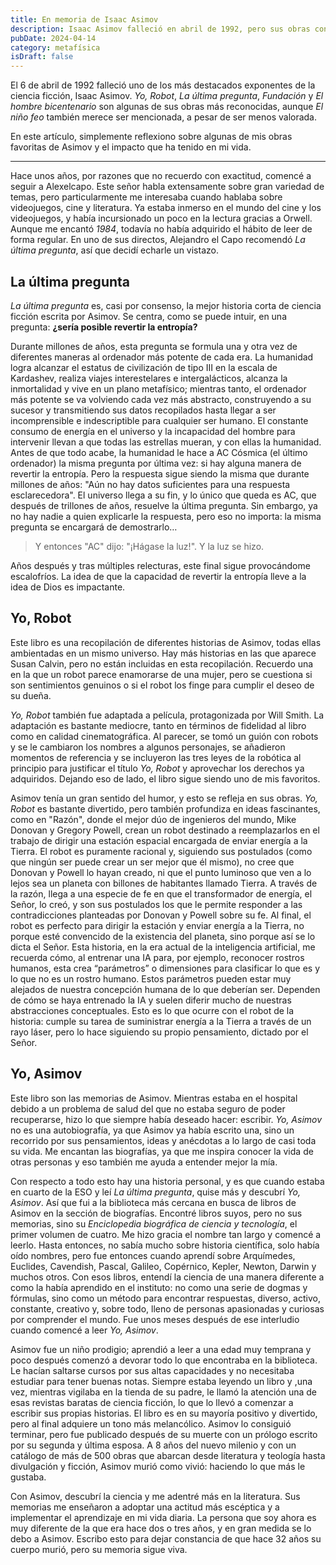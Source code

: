```yaml
---
title: En memoria de Isaac Asimov
description: Isaac Asimov falleció en abril de 1992, pero sus obras continúan teniendo un impacto hoy en día, no solo por sus ideas adelantadas a su tiempo, sino también por su persona.
pubDate: 2024-04-14
category: metafísica
isDraft: false
---
```


El 6 de abril de 1992 falleció uno de los más destacados exponentes de la ciencia ficción, Isaac Asimov. _Yo, Robot_, _La última pregunta_, _Fundación_ y _El hombre bicentenario_ son algunas de sus obras más reconocidas, aunque _El niño feo_ también merece ser mencionada, a pesar de ser menos valorada.

En este artículo, simplemente reflexiono sobre algunas de mis obras favoritas de Asimov y el impacto que ha tenido en mi vida.

---

Hace unos años, por razones que no recuerdo con exactitud, comencé a seguir a Alexelcapo. Este señor habla extensamente sobre gran variedad de temas, pero particularmente me interesaba cuando hablaba sobre videojuegos, cine y literatura. Ya estaba inmerso en el mundo del cine y los videojuegos, y había incursionado un poco en la lectura gracias a Orwell. Aunque me encantó _1984_, todavía no había adquirido el hábito de leer de forma regular. En uno de sus directos, Alejandro el Capo recomendó _La última pregunta_, así que decidí echarle un vistazo.

## La última pregunta

_La última pregunta_ es, casi por consenso, la mejor historia corta de ciencia ficción escrita por Asimov. Se centra, como se puede intuir, en una pregunta: **¿sería posible revertir la entropía?**

Durante millones de años, esta pregunta se formula una y otra vez de diferentes maneras al ordenador más potente de cada era. La humanidad logra alcanzar el estatus de civilización de tipo III en la escala de Kardashev, realiza viajes interestelares e intergalácticos, alcanza la inmortalidad y vive en un plano metafísico; mientras tanto, el ordenador más potente se va volviendo cada vez más abstracto, construyendo a su sucesor y transmitiendo sus datos recopilados hasta llegar a ser incomprensible e indescriptible para cualquier ser humano. El constante consumo de energía en el universo y la incapacidad del hombre para intervenir llevan a que todas las estrellas mueran, y con ellas la humanidad. Antes de que todo acabe, la humanidad le hace a AC Cósmica (el último ordenador) la misma pregunta por última vez: si hay alguna manera de revertir la entropía. Pero la respuesta sigue siendo la misma que durante millones de años: "Aún no hay datos suficientes para una respuesta esclarecedora". El universo llega a su fin, y lo único que queda es AC, que después de trillones de años, resuelve la última pregunta. Sin embargo, ya no hay nadie a quien explicarle la respuesta, pero eso no importa: la misma pregunta se encargará de demostrarlo…

> Y entonces "AC" dijo: "¡Hágase la luz!". Y la luz se hizo.

Años después y tras múltiples relecturas, este final sigue provocándome escalofríos. La idea de que la capacidad de revertir la entropía lleve a la idea de Dios es impactante.

## Yo, Robot

Este libro es una recopilación de diferentes historias de Asimov, todas ellas ambientadas en un mismo universo. Hay más historias en las que aparece Susan Calvin, pero no están incluidas en esta recopilación. Recuerdo una en la que un robot parece enamorarse de una mujer, pero se cuestiona si son sentimientos genuinos o si el robot los finge para cumplir el deseo de su dueña.

_Yo, Robot_ también fue adaptada a película, protagonizada por Will Smith. La adaptación es bastante mediocre, tanto en términos de fidelidad al libro como en calidad cinematográfica. Al parecer, se tomó un guión con robots y se le cambiaron los nombres a algunos personajes, se añadieron momentos de referencia y se incluyeron las tres leyes de la robótica al principio para justificar el título _Yo, Robot_ y aprovechar los derechos ya adquiridos. Dejando eso de lado, el libro sigue siendo uno de mis favoritos.

Asimov tenía un gran sentido del humor, y esto se refleja en sus obras. _Yo, Robot_ es bastante divertido, pero también profundiza en ideas fascinantes, como en "Razón", donde el mejor dúo de ingenieros del mundo, Mike Donovan y Gregory Powell, crean un robot destinado a reemplazarlos en el trabajo de dirigir una estación espacial encargada de enviar energía a la Tierra. El robot es puramente racional y, siguiendo sus postulados (como que ningún ser puede crear un ser mejor que él mismo), no cree que Donovan y Powell lo hayan creado, ni que el punto luminoso que ven a lo lejos sea un planeta con billones de habitantes llamado Tierra. A través de la razón, llega a una especie de fe en que el transformador de energía, el Señor, lo creó, y son sus postulados los que le permite responder a las contradicciones planteadas por Donovan y Powell sobre su fe. Al final, el robot es perfecto para dirigir la estación y enviar energía a la Tierra, no porque esté convencido de la existencia del planeta, sino porque así se lo dicta el Señor. Esta historia, en la era actual de la inteligencia artificial, me recuerda cómo, al entrenar una IA para, por ejemplo, reconocer rostros humanos, esta crea “parámetros” o dimensiones para clasificar lo que es y lo que no es un rostro humano. Estos parámetros pueden estar muy alejados de nuestra concepción humana de lo que deberían ser. Dependen de cómo se haya entrenado la IA y suelen diferir mucho de nuestras abstracciones conceptuales. Esto es lo que ocurre con el robot de la historia: cumple su tarea de suministrar energía a la Tierra a través de un rayo láser, pero lo hace siguiendo su propio pensamiento, dictado por el Señor.

## Yo, Asimov

Este libro son las memorias de Asimov. Mientras estaba en el hospital debido a un problema de salud del que no estaba seguro de poder recuperarse, hizo lo que siempre había deseado hacer: escribir. _Yo, Asimov_ no es una autobiografía, ya que Asimov ya había escrito una, sino un recorrido por sus pensamientos, ideas y anécdotas a lo largo de casi toda su vida. Me encantan las biografías, ya que me inspira conocer la vida de otras personas y eso también me ayuda a entender mejor la mía.

Con respecto a todo esto hay una historia personal, y es que cuando estaba en cuarto de la ESO y leí _La última pregunta_, quise más y descubrí _Yo, Asimov_. Así que fui a la biblioteca más cercana en busca de libros de Asimov en la sección de biografías. Encontré libros suyos, pero no sus memorias, sino su _Enciclopedia biográfica de ciencia y tecnología_, el primer volumen de cuatro. Me hizo gracia el nombre tan largo y comencé a leerlo. Hasta entonces, no sabía mucho sobre historia científica, solo había oído nombres, pero fue entonces cuando aprendí sobre Arquímedes, Euclides, Cavendish, Pascal, Galileo, Copérnico, Kepler, Newton, Darwin y muchos otros. Con esos libros, entendí la ciencia de una manera diferente a como la había aprendido en el instituto: no como una serie de dogmas y fórmulas, sino como un método para encontrar respuestas, diverso, activo, constante, creativo y, sobre todo, lleno de personas apasionadas y curiosas por comprender el mundo. Fue unos meses después de ese interludio cuando comencé a leer _Yo, Asimov_.

Asimov fue un niño prodigio; aprendió a leer a una edad muy temprana y poco después comenzó a devorar todo lo que encontraba en la biblioteca. Le hacían saltarse cursos por sus altas capacidades y no necesitaba estudiar para tener buenas notas. Siempre estaba leyendo un libro y ,una vez, mientras vigilaba en la tienda de su padre, le llamó la atención una de esas revistas baratas de ciencia ficción, lo que lo llevó a comenzar a escribir sus propias historias. El libro es en su mayoría positivo y divertido, pero al final adquiere un tono más melancólico. Asimov lo consiguió terminar, pero fue publicado después de su muerte con un prólogo escrito por su segunda y última esposa. A 8 años del nuevo milenio y con un catálogo de más de 500 obras que abarcan desde literatura y teología hasta divulgación y ficción, Asimov murió como vivió: haciendo lo que más le gustaba.

Con Asimov, descubrí la ciencia y me adentré más en la literatura. Sus memorias me enseñaron a adoptar una actitud más escéptica y a implementar el aprendizaje en mi vida diaria. La persona que soy ahora es muy diferente de la que era hace dos o tres años, y en gran medida se lo debo a Asimov. Escribo esto para dejar constancia de que hace 32 años su cuerpo murió, pero su memoria sigue viva.
